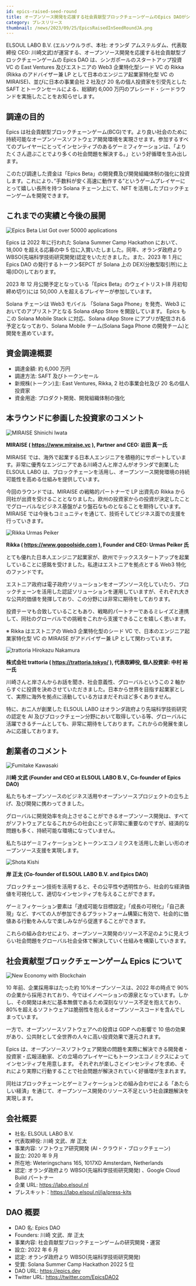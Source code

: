 ```yaml
---
id: epics-raised-seed-round
title: オープンソース開発を応援する社会貢献型ブロックチェーンゲームのEpics DAOがシードラウンドにて約6000万円の資金調達を実施
category: プレスリリース
thumbnail: /news/2023/09/25/EpicsRaisedInSeedRoundJA.png
---
```


ELSOUL LABO B.V. (エルソウルラボ、本社: オランダ アムステルダム、代表取締役 CEO:
川崎文武)が運営する、オープンソース開発を応援する社会貢献型ブロックチェーンゲームの
Epics DAO は、シンガポールのスタートアップ投資 VC の East Ventures
及びエストニアの Web3 企業特化型シード VC の Rikka (Rikka のアドバイザー兼 LP
として日本のエンジニア起業家特化型 VC の MIRAISE)、並びに日本の事業会社 2 社及び
20 名の個人投資家を引受先とした SAFT とトークンセールによる、総額約 6,000
万円のプレシード・シードラウンドを実施したことをお知らせします。

## 調達の目的

Epics
は社会貢献型ブロックチェーンゲーム(BCG)です。より良い社会のために持続可能なオープンソースソフトウェア開発環境を実現させます。参加するすべてのプレイヤーにとってインセンティブのあるゲーミフィケーションは、「よりたくさん遊ぶことでより多くの社会問題を解決する。」という好循環を生み出します。

このたび調達した資金は「Epics
Beta」の開発費及び開発組織体制の強化に投資します。これにより、”手数料が安く高速に動作する”というゲームプレイヤーにとって嬉しい長所を持つ
Solana チェーン上にて、NFT を活用したブロックチェーンゲームを開発できます。

## これまでの実績と今後の展開

![Epics Beta List Got over 50000 applications](/news/2023/09/25/EpicsBetaWaitlistOver50000JA.png)

Epics は 2022 年に行われた Solana Summer Camp Hackathon において、18,000
を超える応募の中 5 位に入賞いたしました。同年、オランダ政府より
WBSO(先端科学技術研究開発)認定をいただきました。また、2023 年 1 月に Epics DAO
の発行するトークン$EPCT が Solana 上の
DEX(分散型取引所)に上場(IDO)しております。

2023 年 12 月公開予定となっている「Epics Beta」のウェイトリスト(8
月初旬締め切り)には 50,000 人を超えるプレイヤーが参加しています。

Solana チェーンは Web3 モバイル 「Solana Saga Phone」を発売、Web3
においてのアプリストアとなる Solana dApp Store を開設しています。 Epics もこの
Solana Mobile Stack に対応、Solana dApp Store
にアプリが配信される予定となっており、Solana Mobile チーム(Solana Saga Phone
の開発チーム)と開発を進めています。

## 資金調達概要

- 調達金額: 約 6,000 万円
- 調達方法: SAFT 及びトークンセール
- 新規株(トークン)主: East Ventures, Rikka, 2 社の事業会社及び 20 名の個人投資家
- 資金用途: プロダクト開発、開発組織体制の強化

## 本ラウンドに参画した投資家のコメント

![MIRAISE Shinichi Iwata](/news/2023/09/25/ShinichiIwata.png)

**MIRAISE ( https://www.miraise.vc ), Partner and CEO: 岩田 真一氏**

MIRAISE
では、海外で起業する日本人エンジニアを積極的にサポートしています。非常に優秀なエンジニアである川崎さんと岸さんがオランダで創業した
ELSOUL LABO
は、ブロックチェーンを活用し、オープンソース開発環境の持続可能性を高める仕組みを提供しています。

今回のラウンドでは、MIRAISE の戦略的パートナーで LP 出資先の Rikka
から同社が出資を受けることとなりました。欧州の投資家からの投資が決定したことでグローバルなビジネス基盤がより盤石なものとなることを期待しています。MIRAISE
では今後もコミュニティを通じて、技術そしてビジネス面での支援を行っていきます。

![Rikka Urmas Peiker](/news/2023/09/25/UrmasPeiker.png)

**Rikka ( https://www.gopoolside.com ), Founder and CEO: Urmas Peiker 氏**

とても優れた日本人エンジニア起業家が、欧州でテックススタートアップを起業していることに感銘を受けました。私達はエストニアを拠点とする
Web3 特化のファンドです。

エストニア政府は電子政府ソリューションをオープンソース化していたり、ブロックチェーンを活用した認証ソリューションを運用していますが、それぞれ大きな公共的価値を発揮しており、この分野には非常に期待をしております。

投資テーマも合致していることもあり、戦略的パートナーであるミレイズと連携して、同社のグローバルでの挑戦をこれから支援できることを嬉しく思います。

※ Rikka はエストニアの Web3 企業特化型のシード VC
で、日本のエンジニア起業家特化型 VC の MIRAISE がアドバイザー兼 LP
として関わっています。

![trattoria Hirokazu Nakamura](/news/2023/09/25/HirokazuNakamura.png)

**株式会社 trattoria ( https://trattoria.tokyo/ ), 代表取締役, 個人投資家: 中村
裕一氏**

川崎さんと岸さんからお話を聞き、社会意義性、グローバルというこの 2
軸からすぐに投資を決めさせていただきました。日本から世界を目指す起業家として、実際に海外を拠点に活動している方はまだそれほど多くありません。

特に、お二人が創業した ELSOUL LABO はオランダ政府より先端科学技術研究の認定を AI
及びブロックチェーン分野において取得している等、グローバルに活躍できるチームとしても、非常に期待をしております。これからの発展を楽しみに応援しております。

## 創業者のコメント

![Fumitake Kawasaki](/news/2023/09/25/FumitakeKawasaki.png)

**川崎 文武 (Founder and CEO at ELSOUL LABO B.V., Co-founder of Epics DAO)**

私たちもオープンソースのビジネス活用やオープンソースプロジェクトの立ち上げ、及び開発に携わってきました。

グローバルに開発効率を向上させることができるオープンソース開発は、すべてがソフトウェアとなるこれからの社会にとって非常に重要なのですが、経済的な問題も多く、持続可能な環境になっていません。

私たちはゲーミフィケーションとトークンエコノミクスを活用した新しい形のオープンソース支援を実現します。

![Shota Kishi](/news/2023/09/25/ShotaKishi.png)

**岸 正太 (Co-founder of ELSOUL LABO B.V. and Epics DAO)**

ブロックチェーン技術を活用すると、その公平性や透明性から、社会的な経済価値を可視化して、適切なインセンティブを与えることができます。

ゲーミフィケーション要素は「達成可能な目標設定」「成長の可視化」「自己表現」など、すべての人が参加できるプラットフォーム構築に有効で、社会的に価値ある行動をみんなで楽しみながら促進することができます。

これらの組み合わせにより、オープンソース開発のリソース不足のように見えづらい社会問題をグローバル社会全体で解決していく仕組みを構築していきます。

## 社会貢献型ブロックチェーンゲーム Epics について

![New Economy with Blockchain](/news/2023/09/25/NewEconomyWithBlockchainJA.png)

10 年前、企業採用率はたった約 10%オープンソースは、2022 年の時点で
90%の企業から採用されており、今ではイノベーションの源泉となっています。しかし、その開発は未だに基本無償であるため深刻なリソース不足を抱えており、80%を超えるソフトウェアは脆弱性を抱えるオープンソースコードを含んでしまっています。

一方で、オープンソースソフトウェアへの投資は GDP への影響で 10
倍の効果があり、公共財として全世界の人々に高い投資効果で還元されます。

Epics
は、オープンソースソフトウェア開発の問題を実際に解決できる開発者・投資家・広報活動家、どの立場のプレイヤーにもトークンエコノミクスによってインセンティブを用意します。
それぞれが楽しさとインセンティブを求め、それにより実際に行動することで社会問題が解決されていく好循環が生まれます。

同社はブロックチェーンとゲーミフィケーションとの組み合わせによる「あたらしい経済」を通じて、オープンソース開発のリソース不足という社会課題解決を実現します。

## 会社概要

- 社名: ELSOUL LABO B.V.
- 代表取締役: 川崎 文武、岸 正太
- 事業内容: ソフトウェア研究開発 (AI・クラウド・ブロックチェーン)
- 設立: 2020 年 9 月
- 所在地: Weteringschans 165, 1017XD Amsterdam, Netherlands
- 認定: オランダ政府より WBSO(先端科学技術研究開発) 、Google Cloud Build
  パートナー
- 企業 URL: https://labo.elsoul.nl
- プレスキット：https://labo.elsoul.nl/ja/press-kits

## DAO 概要

- DAO 名: Epics DAO
- Founders: 川崎 文武、岸 正太
- 事業内容: 社会貢献型ブロックチェーンゲームの研究開発・運営
- 設立: 2022 年 6 月
- 認定: オランダ政府より WBSO(先端科学技術研究開発)
- 受賞: Solana Summer Camp Hackathon 2022 5 位
- DAO URL: https://epics.dev
- Twitter URL: https://twitter.com/EpicsDAO2

